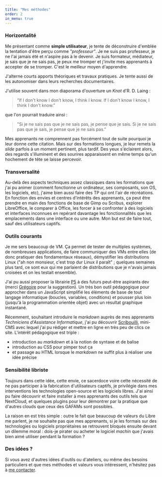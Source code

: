 ```yaml
---
title: "Mes méthodes"
order: 2
in_menu: true
---
```

### Horizontalité

Me présentant comme **simple utilisateur**, je tente de déconstruire d'emblée la tentation d'être perçu comme _"professeur"_. Je ne suis pas professeur, je ne l'ai jamais été et n'aspire pas à le devenir. Je suis formateur, médiateur, je sais que je ne sais pas, je peux me tromper et j'invite mes apprenants à accepter de se tromper. C'est le meilleur moyen d'apprendre.

J'alterne courts apports théoriques et travaux pratiques. Je tente aussi de les autonomiser dans leurs recherches documentaires.

J'utilise souvent dans mon diaporama d'ouverture un _Knot_ d'R. D. Laing :
> “If I don't know I don't know, I think I know.
If I don't know I know, I think I don't know.” 

que l'on pourrait traduire ainsi :
> "Si je ne sais pas que je ne sais pas, je pense que je sais.
Si je ne sais pas que je sais, je pense que je ne sais pas."

Mes apprenants ne comprennent pas forcément tout de suite pourquoi je leur donne cette citation. Mais sur des formations longues, je leur remets la _slide_ parfois à un moment pertinent, plus tardif. Des yeux s'éclairent alors, des regards s'illuminent et des sourires apparaissent en même temps qu'un hochement de tête se laisse percevoir.

### Transversalité

Au-delà des aspects techniques assez classiques dans les formations que j'ai pu animer (comment fonctionne un ordinateur, ses composants, son OS, les logiciels, etc), j'aime bien aussi faire des TP qui ont l'air de récréations. En fonction des envies et centres d'intérêts des apprenants, ça peut être prendre en main des fonctions de base de Gimp ou Scribus, explorer LibreOffice, le comparer à Office, les forcer à se confronter à des logiciels et interfaces inconnues en repérant davantage les fonctionnalités que les emplacements dans une interface ou une autre. Mon but est de faire tout, sauf des utilisateurs captifs.

### Outils courants

Je me sers beaucoup de VM. Ça permet de tester de multiples systèmes, de nombreuses applications, de faire communiquer des VMs entre elles (de donc pratiquer des fondamentaux réseaux), démystifier les distributions Linux ("ah non monsieur, c'est trop dur Linux il paraît" ; quelques semaines plus tard, ce sont eux qui me parlaient de distributions que je n'avais jamais croisées et on les testait ensemble).

J'ai pu aussi proposer la librairie [P5](https://p5js.org/) à des futurs peut-être aspirants dev (merci [Grégoire](https://gregoire.cutzach.com/references/) pour la suggestion). Un très bon outil pédagogique pour approcher dans un JavaScript simplifié les éléments de base de tout langage informatique (boucles, variables, conditions) et pousser plus loin (jusqu'à la programmation orientée objet) avec un résultat graphique instantané.

Récemment, souhaitant introduire le _markdown_ auprès de mes apprenants _Techniciens d'Assistance Informatique_, j'ai pu découvrir [Scribouilli](https://scribouilli.org/), mini-CMS avec lequel j'ai pu rédiger et mettre en ligne en très peu de clics ce site. L'intérêt pédagogique est triple :
- introduction au _markdown_ et à la notion de syntaxe et de balise
- introduction au CSS pour pimper tout ça
- et passage au HTML lorsque le _markdown_ ne suffit plus à réaliser une idée précise

### Sensibilité libriste

Toujours dans cette idée, cette envie, ce sacerdoce voire cette nécessité de ne pas participer à la fabrication d'utilisateurs captifs, je privilégie dans mes interventions les technologies open-source et les logiciels libres. J'ai ainsi pu faire découvrir et faire installer à mes apprenants des outils tels que NextCloud, et quelques plugins pour leur démontrer par la pratique que d'autres clouds que ceux des GAFAMs sont possibles. 

La raison en est très simple : outre le fait que beaucoup de valeurs du Libre me parlent, je ne souhaite pas que mes apprenants, si je les formais sur des technologies ou logiciels propriétaires se retrouvent bloqués ensuite devant un dilemme moral : dois-je pirater ou acheter le logiciel _machin_ que j'avais bien aimé utiliser pendant la formation ?

### Des idées ?

Si vous avez d'autres idées d'outils ou d'ateliers, ou même des besoins particuliers et que mes méthodes et valeurs vous intéressent, n'hésitez pas à [me contacter](https://galthubu.github.io/formateur/contact.html). 